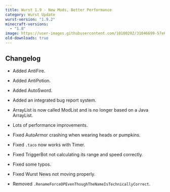 ```yaml
---
title: Wurst 1.9 - New Mods, Better Performance
category: Wurst Update
wurst-version: "1.9.2"
minecraft-versions:
  - "1.8"
image: https://user-images.githubusercontent.com/10100202/31046699-57e6f4ae-a5fd-11e7-8d2c-251844be0478.jpg
old-downloads: true
---
```

## Changelog

- Added AntiFire.

- Added AntiPotion.

- Added AutoSword.

- Added an integrated bug report system.

- ArrayList is now called ModList and is no longer based on a Java ArrayList.

- Lots of performance improvements.

- Fixed AutoArmor crashing when wearing heads or pumpkins.

- Fixed `.taco` now works with Timer.

- Fixed TriggerBot not calculating its range and speed correctly.

- Fixed some typos.

- Fixed Wurst News not moving properly.

- Removed `.RenameForceOPEvenThoughTheNameIsTechnicallyCorrect`.
